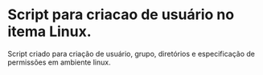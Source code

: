 # Script para criacao de usuário no itema Linux.
Script criado para criação de usuário, grupo, diretórios e especificação de permissões em ambiente linux.
